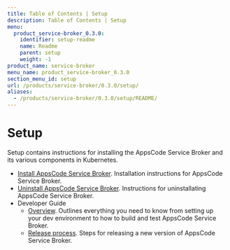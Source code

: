```yaml
---
title: Table of Contents | Setup
description: Table of Contents | Setup
menu:
  product_service-broker_0.3.0:
    identifier: setup-readme
    name: Readme
    parent: setup
    weight: -1
product_name: service-broker
menu_name: product_service-broker_0.3.0
section_menu_id: setup
url: /products/service-broker/0.3.0/setup/
aliases:
  - /products/service-broker/0.3.0/setup/README/
---
```

# Setup

Setup contains instructions for installing the AppsCode Service Broker and its various components in Kubernetes.

- [Install AppsCode Service Broker](/products/service-broker/0.3.0/setup/install). Installation instructions for AppsCode Service Broker.
- [Uninstall AppsCode Service Broker](/products/service-broker/0.3.0/setup/uninstall). Instructions for uninstallating AppsCode Service Broker.
- Developer Guide
  - [Overview](/products/service-broker/0.3.0/setup/developer-guide/overview). Outlines everything you need to know from setting up your dev environment to how to build and test AppsCode Service Broker.
  - [Release process](/products/service-broker/0.3.0/setup/developer-guide/release). Steps for releasing a new version of AppsCode Service Broker.
